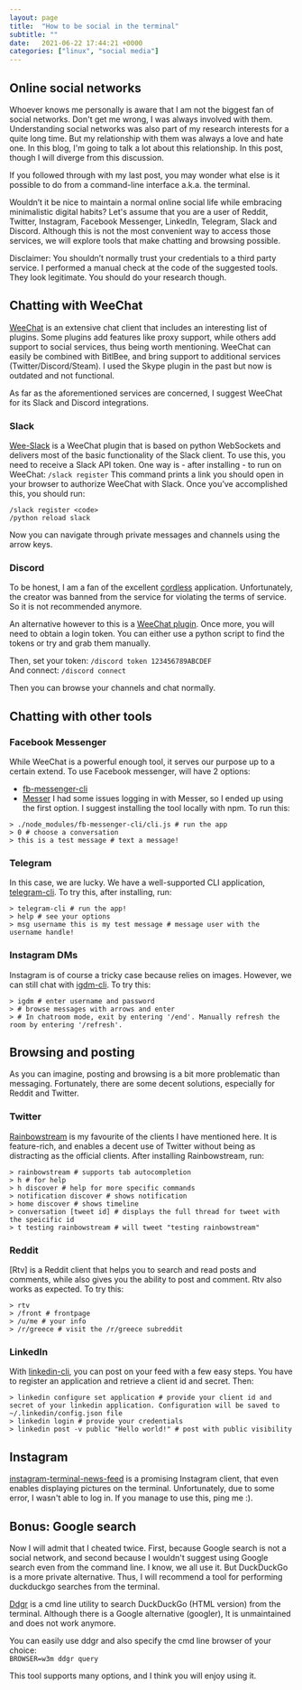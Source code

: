 ```yaml
---
layout: page
title:  "How to be social in the terminal"
subtitle: ""
date:   2021-06-22 17:44:21 +0000
categories: ["linux", "social media"]
---
```


## Online social networks
Whoever knows me personally is aware that I am not the biggest fan of social networks. Don't get me wrong, I was always involved with them. Understanding social networks was also part of my research interests for a quite long time. But my relationship with them was always a love and hate one.
In this blog, I'm going to talk a lot about this relationship. 
In this post, though I will diverge from this discussion.

If you followed through with my last post, you may wonder what else is it possible to do from a command-line interface a.k.a. the terminal. 

Wouldn’t it be nice to maintain a normal online social life while embracing minimalistic digital habits? Let's assume that you are a user of Reddit, Twitter, Instagram, Facebook Messenger, LinkedIn, Telegram, Slack and Discord. Although this is not the most convenient way to access those services, we will explore tools that make chatting and browsing possible.

Disclaimer: You shouldn’t normally trust your credentials to a third party service. I performed a manual check at the code of the suggested tools. They look legitimate. You should do your research though.

## Chatting with WeeChat
[WeeChat](https://weechat.org/) is an extensive chat client that includes an interesting list of plugins. Some plugins add features like proxy support, while others add support to social services, thus being worth mentioning. WeeChat can easily be combined with BitlBee, and bring support to additional services (Twitter/Discord/Steam). I used the Skype plugin in the past but now is outdated and not functional.

As far as the aforementioned services are concerned, I suggest WeeChat for its Slack and Discord integrations.

### Slack
[Wee-Slack](https://github.com/wee-slack/wee-slack) is a WeeChat plugin that is based on python WebSockets and delivers most of the basic functionality of the Slack client. To use this, you need to receive a Slack API token. One way is - after installing - to run on WeeChat: 
`/slack register` This command prints a link you should open in your browser to authorize WeeChat with Slack.
Once you’ve accomplished this, you should run:

`/slack register <code>`  
`/python reload slack`

Now you can navigate through private messages and channels using the arrow keys.

### Discord
To be honest, I am a fan of the excellent [cordless](https://github.com/Bios-Marcel/cordless) application. Unfortunately, the creator was banned from the service for violating the terms of service. So it is not recommended anymore.

An alternative however to this is a [WeeChat plugin](https://github.com/terminal-discord/weechat-discord).
Once more,  you will need to obtain a login token. You can either use a python script to find the tokens or try and grab them manually.

Then, set your token: `/discord token 123456789ABCDEF`  
And connect: `/discord connect`

Then you can browse your channels and chat normally.

## Chatting with other tools
### Facebook Messenger
While WeeChat is a powerful enough tool, it serves our purpose up to a certain extend. To use Facebook messenger, will have 2 options:  
- [fb-messenger-cli](https://www.npmjs.com/package/fb-messenger-cli)
- [Messer](https://github.com/mjkaufer/Messer)
I had some issues logging in with Messer, so I ended up using the first option.
I suggest installing the tool locally with npm.
To run this:

`> ./node_modules/fb-messenger-cli/cli.js # run the app`  
`> 0 # choose a conversation`  
`> this is a test message # text a message!`

### Telegram
In this case, we are lucky. We have a well-supported CLI application, [telegram-cli](https://github.com/vysheng/tg). 
To try this, after installing, run:

`> telegram-cli # run the app!`  
`> help # see your options`  
`> msg username this is my test message # message user with the username handle!`

### Instagram DMs
Instagram is of course a tricky case because relies on images. However, we can still chat with [igdm-cli](https://github.com/mathdroid/igdm-cli).  To try this:

`> igdm # enter username and password`  
`> # browse messages with arrows and enter`  
`> # In chatroom mode, exit by entering '/end'. Manually refresh the room by entering '/refresh'.`  

## Browsing and posting
As you can imagine, posting and browsing is a bit more problematic than messaging. Fortunately, there are some decent solutions, especially for Reddit and Twitter.
### Twitter
[Rainbowstream](https://github.com/orakaro/rainbowstream) is my favourite of the clients I have mentioned here. It is feature-rich, and enables a decent use of Twitter without being as distracting as the official clients. 
After installing Rainbowstream, run:

`> rainbowstream # supports tab autocompletion`  
`> h # for help`  
`> h discover # help for more specific commands`  
`> notification discover # shows notification`  
`> home discover # shows timeline`  
`> conversation [tweet id] # displays the full thread for tweet with the speicific id`  
`> t testing rainbowstream # will tweet "testing rainbowstream"`  

### Reddit
[Rtv] is a Reddit client that helps you to search and read posts and comments, while also gives you the ability to post and comment. Rtv also works as expected. To try this:

`> rtv`  
`> /front # frontpage`  
`> /u/me # your info`  
`> /r/greece # visit the /r/greece subreddit`


### LinkedIn
With [linkedin-cli](https://pypi.org/project/linkedin-cli/), you can post on your feed with a few easy steps. You have to register an application and retrieve a client id and secret. Then: 

`> linkedin configure set application # provide your client id and secret of your linkedin application. Configuration will be saved to ~/.linkedin/config.json file`  
`> linkedin login # provide your credentials`  
`> linkedin post -v public "Hello world!" # post with public visibility`

## Instagram 
[instagram-terminal-news-feed](https://github.com/instagrambot/instagram-terminal-news-feed) is a promising Instagram client, that even enables displaying pictures on the terminal. Unfortunately, due to some error, I wasn't able to log in. If you manage to use this, ping me :).

## Bonus: Google search
Now I will admit that I cheated twice. First, because Google search is not a social network, and second because I wouldn't suggest using Google search even from the command line.
I know, we all use it. But DuckDuckGo is a more private alternative. Thus, I will recommend a tool for performing duckduckgo searches from the terminal.

[Ddgr](https://github.com/jarun/ddgr) is a cmd line utility to search DuckDuckGo (HTML version) from the terminal. Although there is a Google alternative (googler), It is unmaintained and does not work anymore.

You can easily use ddgr and also specify the cmd line browser of your choice:  
`BROWSER=w3m ddgr query`

This tool supports many options, and I think you will enjoy using it.
